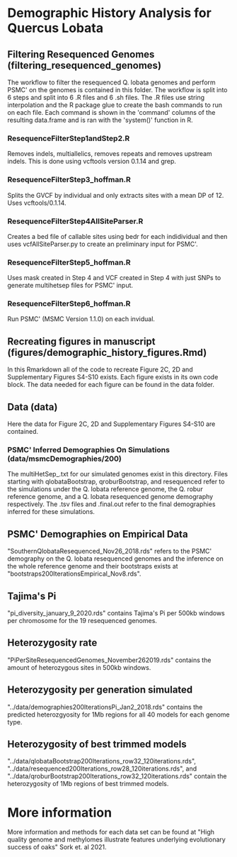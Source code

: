 # Demographic History Analysis for Quercus Lobata


## Filtering Resequenced Genomes (filtering_resequenced_genomes)

The workflow to filter the resequenced Q. lobata genomes and perform PSMC' on the genomes is contained in this folder. The workflow is split into 6 steps and split into 6 .R files and 6 .sh files. The .R files use string interpolation and the R package glue to create the bash commands to run on each file. Each command is shown in the 'command' columns of the resulting data.frame and is ran with the 'system()' function in R. 


### ResequenceFilterStep1andStep2.R 

Removes indels, multiallelics, removes repeats and removes upstream indels. This is done using vcftools version 0.1.14 and grep. 


### ResequenceFilterStep3_hoffman.R

Splits the GVCF by individual and only extracts sites with a mean DP of 12. Uses vcftools/0.1.14. 

### ResequenceFilterStep4AllSiteParser.R

Creates a bed file of callable sites using bedr for each indidividual and then uses vcfAllSiteParser.py to create an preliminary input for PSMC'.

### ResequenceFilterStep5_hoffman.R

Uses mask created in Step 4 and VCF created in Step 4 with just SNPs to generate multihetsep files for PSMC' input.

### ResequenceFilterStep6_hoffman.R

Run PSMC' (MSMC Version 1.1.0) on each invidual. 

## Recreating figures in manuscript (figures/demographic_history_figures.Rmd)

In this Rmarkdown all of the code to recreate Figure 2C, 2D and Supplementary Figures S4-S10 exists. Each figure exists in its own code block. The data needed for each figure can be found in the data folder.


## Data (data)

Here the data for Figure 2C, 2D and Supplementary Figures S4-S10 are contained.


###  PSMC' Inferred Demographies On Simulations (data/msmcDemographies/200)

The multiHetSep_.txt for our simulated genomes exist in this directory. Files starting with qlobataBootstrap, qroburBootstrap, and resequenced refer to the simulations under the Q. lobata reference genome, the Q. robur reference genome, and a Q. lobata resequenced genome demography respectively. The .tsv files and .final.out refer to the final demographies inferred for these simulations. 


## PSMC' Demographies on Empirical Data

"SouthernQlobataResequenced_Nov26_2018.rds" refers to the PSMC' demography on the Q. lobata resequenced genomes and  the inference on the whole reference genome and their bootstraps exists at "bootstraps200IterationsEmpirical_Nov8.rds".


## Tajima's Pi

"pi_diversity_january_9_2020.rds" contains Tajima's Pi per 500kb windows per chromosome for the 19 resequenced genomes. 

## Heterozygosity rate

"PiPerSiteResequencedGenomes_November262019.rds" contains the amount of heterozygous sites in 500kb windows. 

## Heterozygosity per generation simulated

"../data/demographies200IterationsPi_Jan2_2018.rds" contains the predicted heterozgyosity for 1Mb regions for all 40 models for each genome type.

## Heterozygosity of best trimmed models

"../data/qlobataBootstrap200Iterations_row32_120iterations.rds", "../data/resequenced200Iterations_row28_120iterations.rds", and "../data/qroburBootstrap200Iterations_row32_120iterations.rds" contain the heterozygosity of 1Mb regions of best trimmed models.


# More information

More information and methods for each data set can be found at "High quality genome and methylomes illustrate features underlying evolutionary success of oaks" Sork et. al 2021.





